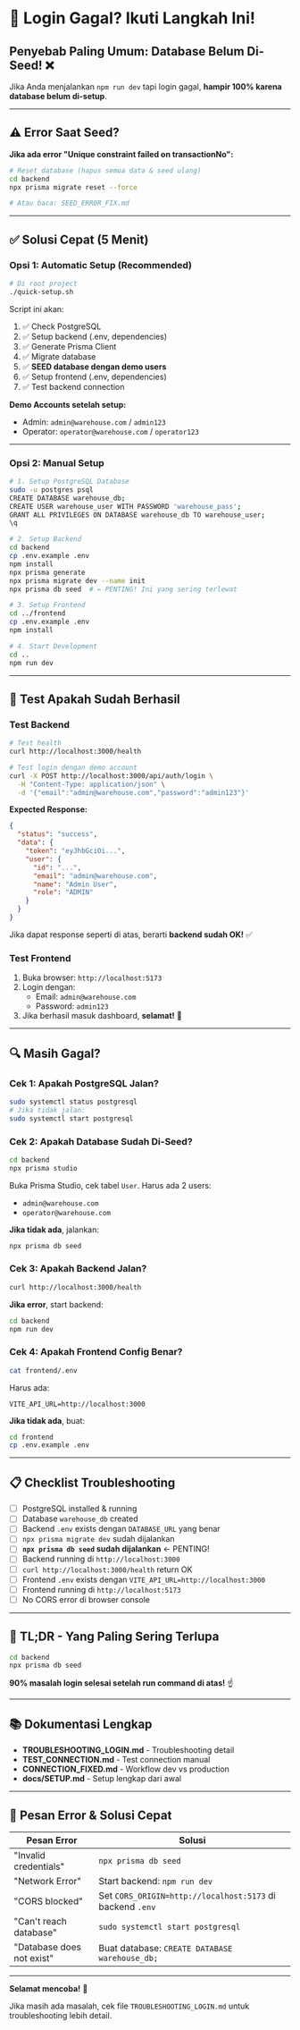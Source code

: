 # 🚀 Login Gagal? Ikuti Langkah Ini!

## Penyebab Paling Umum: Database Belum Di-Seed! ❌

Jika Anda menjalankan `npm run dev` tapi login gagal, **hampir 100% karena database belum di-setup**.

---

## ⚠️ Error Saat Seed?

**Jika ada error "Unique constraint failed on transactionNo":**

```bash
# Reset database (hapus semua data & seed ulang)
cd backend
npx prisma migrate reset --force

# Atau baca: SEED_ERROR_FIX.md
```

---

## ✅ Solusi Cepat (5 Menit)

### Opsi 1: Automatic Setup (Recommended)

```bash
# Di root project
./quick-setup.sh
```

Script ini akan:
1. ✅ Check PostgreSQL
2. ✅ Setup backend (.env, dependencies)
3. ✅ Generate Prisma Client
4. ✅ Migrate database
5. ✅ **SEED database dengan demo users**
6. ✅ Setup frontend (.env, dependencies)
7. ✅ Test backend connection

**Demo Accounts setelah setup:**
- Admin: `admin@warehouse.com` / `admin123`
- Operator: `operator@warehouse.com` / `operator123`

---

### Opsi 2: Manual Setup

```bash
# 1. Setup PostgreSQL Database
sudo -u postgres psql
CREATE DATABASE warehouse_db;
CREATE USER warehouse_user WITH PASSWORD 'warehouse_pass';
GRANT ALL PRIVILEGES ON DATABASE warehouse_db TO warehouse_user;
\q

# 2. Setup Backend
cd backend
cp .env.example .env
npm install
npx prisma generate
npx prisma migrate dev --name init
npx prisma db seed  # ← PENTING! Ini yang sering terlewat

# 3. Setup Frontend
cd ../frontend
cp .env.example .env
npm install

# 4. Start Development
cd ..
npm run dev
```

---

## 🧪 Test Apakah Sudah Berhasil

### Test Backend

```bash
# Test health
curl http://localhost:3000/health

# Test login dengan demo account
curl -X POST http://localhost:3000/api/auth/login \
  -H "Content-Type: application/json" \
  -d '{"email":"admin@warehouse.com","password":"admin123"}'
```

**Expected Response:**
```json
{
  "status": "success",
  "data": {
    "token": "eyJhbGciOi...",
    "user": {
      "id": "...",
      "email": "admin@warehouse.com",
      "name": "Admin User",
      "role": "ADMIN"
    }
  }
}
```

Jika dapat response seperti di atas, berarti **backend sudah OK!** ✅

### Test Frontend

1. Buka browser: `http://localhost:5173`
2. Login dengan:
   - Email: `admin@warehouse.com`
   - Password: `admin123`
3. Jika berhasil masuk dashboard, **selamat!** 🎉

---

## 🔍 Masih Gagal?

### Cek 1: Apakah PostgreSQL Jalan?

```bash
sudo systemctl status postgresql
# Jika tidak jalan:
sudo systemctl start postgresql
```

### Cek 2: Apakah Database Sudah Di-Seed?

```bash
cd backend
npx prisma studio
```

Buka Prisma Studio, cek tabel `User`. Harus ada 2 users:
- `admin@warehouse.com`
- `operator@warehouse.com`

**Jika tidak ada**, jalankan:
```bash
npx prisma db seed
```

### Cek 3: Apakah Backend Jalan?

```bash
curl http://localhost:3000/health
```

**Jika error**, start backend:
```bash
cd backend
npm run dev
```

### Cek 4: Apakah Frontend Config Benar?

```bash
cat frontend/.env
```

Harus ada:
```
VITE_API_URL=http://localhost:3000
```

**Jika tidak ada**, buat:
```bash
cd frontend
cp .env.example .env
```

---

## 📋 Checklist Troubleshooting

- [ ] PostgreSQL installed & running
- [ ] Database `warehouse_db` created
- [ ] Backend `.env` exists dengan `DATABASE_URL` yang benar
- [ ] `npx prisma migrate dev` sudah dijalankan
- [ ] **`npx prisma db seed` sudah dijalankan** ← PENTING!
- [ ] Backend running di `http://localhost:3000`
- [ ] `curl http://localhost:3000/health` return OK
- [ ] Frontend `.env` exists dengan `VITE_API_URL=http://localhost:3000`
- [ ] Frontend running di `http://localhost:5173`
- [ ] No CORS error di browser console

---

## 🎯 TL;DR - Yang Paling Sering Terlupa

```bash
cd backend
npx prisma db seed
```

**90% masalah login selesai setelah run command di atas!** ☝️

---

## 📚 Dokumentasi Lengkap

- **TROUBLESHOOTING_LOGIN.md** - Troubleshooting detail
- **TEST_CONNECTION.md** - Test connection manual
- **CONNECTION_FIXED.md** - Workflow dev vs production
- **docs/SETUP.md** - Setup lengkap dari awal

---

## 💬 Pesan Error & Solusi Cepat

| Pesan Error | Solusi |
|-------------|--------|
| "Invalid credentials" | `npx prisma db seed` |
| "Network Error" | Start backend: `npm run dev` |
| "CORS blocked" | Set `CORS_ORIGIN=http://localhost:5173` di backend `.env` |
| "Can't reach database" | `sudo systemctl start postgresql` |
| "Database does not exist" | Buat database: `CREATE DATABASE warehouse_db;` |

---

**Selamat mencoba!** 🚀

Jika masih ada masalah, cek file `TROUBLESHOOTING_LOGIN.md` untuk troubleshooting lebih detail.
